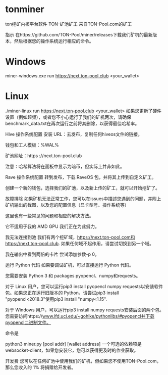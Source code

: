 # tonminer
ton挖矿内核平台软件
TON-矿池矿工
来自TON-Pool.com的矿工

指示
在https://github.com/TON-Pool/miner/releases下载我们矿机的最新版本，然后根据您的操作系统运行相应的命令。

# Windows
miner-windows.exe run https://next.ton-pool.club <your_wallet>

# Linux
./miner-linux run https://next.ton-pool.club <your_wallet>
如果您更新了硬件设置（例如超频），或者您不小心运行了我们的矿机两次，请确保benchmark_data.txt在再次运行之前将其删除，以获得最佳哈希率。

Hive 操作系统配置
安装 URL：去发布，复制任何hiveos文件的链接。

钱包和工人模板：%WAL%

矿池网址：https ://next.ton-pool.club

注意：哈希算法将在面板中显示为暗币，但实际上并非如此。

Rave 操作系统配置
转到发布，下载 RaveOS 包，并将其上传到自定义矿工。

创建一个新的钱包，选择我们的矿池，以及新上传的矿工，就可以开始挖矿了。

故障排除
如果矿机无法正常工作，您可以在issues中描述您遇到的问题，并附上矿机输出的截图，以及您的配置信息（显卡型号、操作系统等）

这里也有一些常见的问题和相应的解决方法。

它不适用于我的 AMD GPU
我们正在为此努力。

我无法连接到池
我们有两个挖矿域，https://next.ton-pool.com和https://next.ton-pool.club. 如果任何域不起作用，请尝试切换到另一个域。

我在输出中看到两倍的卡片
尝试添加参数-p 0。

运行 Python 代码
如果要调试矿机，可以直接运行 Python 代码。

您需要安装 Python 3 和 packages pyopencl、numpy和requests。

对于 Linux 用户，您可以运行pip3 install pyopencl numpy requests以安装软件包。如果您正在运行旧版本的 Python，请尝试pip3 install "pyopencl<2018.3"使用pip3 install "numpy<1.15".

对于 Windows 用户，可以运行pip3 install numpy requests安装后面的两个包。您需要访问https://www.lfd.uci.edu/~gohlke/pythonlibs/#pyopencl并下载pyopencl二进制文件。

命令是

python3 miner.py [pool addr] [wallet address]
一个可选的依赖项是websocket-client，如果您安装它，您可以获得更及时的作业获取。

开发费
您可以在任何矿池中使用我们的矿机，但如果您不使用TON-Pool.com，那么您收入的 1% 将捐赠给开发者。
